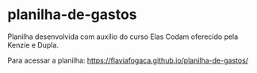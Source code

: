 # planilha-de-gastos
Planilha desenvolvida com auxílio do curso Elas Codam oferecido pela Kenzie e Dupla. 

Para acessar a planilha: https://flaviafogaca.github.io/planilha-de-gastos/

